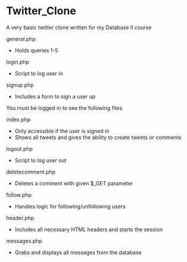 # Twitter_Clone
A very basic twitter clone written for my Database II course

general.php
- Holds queries 1-5

login.php
- Script to log user in

signup.php
- Includes a form to sign a user up

You must be logged in to see the following files.

index.php
- Only accessible if the user is signed in
- Shows all tweets and gives the ability to create tweets or comments

logout.php
- Script to log user out

deletecomment.php
- Deletes a comment with given $_GET parameter

follow.php
- Handles logic for following/unfollowing users

header.php
- Includes all necessary HTML headers and starts the session

messages.php
- Grabs and displays all messages from the database
